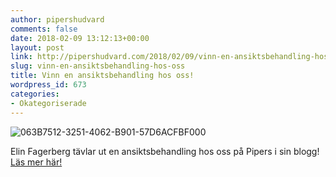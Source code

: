 ```yaml
---
author: pipershudvard
comments: false
date: 2018-02-09 13:12:13+00:00
layout: post
link: http://pipershudvard.com/2018/02/09/vinn-en-ansiktsbehandling-hos-oss/
slug: vinn-en-ansiktsbehandling-hos-oss
title: Vinn en ansiktsbehandling hos oss!
wordpress_id: 673
categories:
- Okategoriserade
---
```


![063B7512-3251-4062-B901-57D6ACFBF000](https://pipershudvard.files.wordpress.com/2018/02/063b7512-3251-4062-b901-57d6acfbf000.jpeg)


Elin Fagerberg tävlar ut en ansiktsbehandling hos oss på Pipers i sin blogg! [Läs mer här!](http://elinfagerberg.se/tavling-vinn-en-ansiktsbehandling/)
